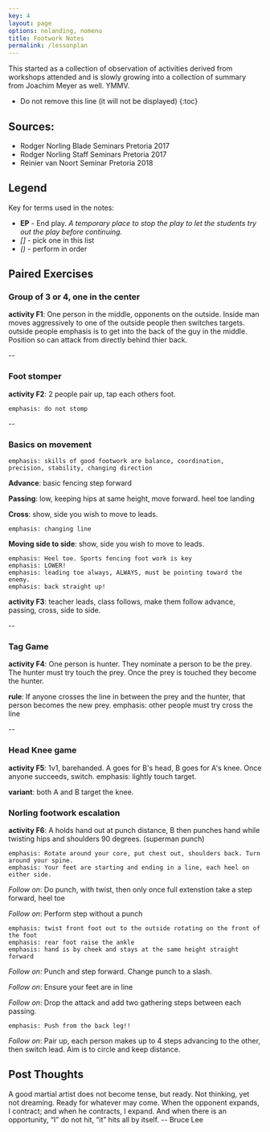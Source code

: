 ```yaml
---
key: 4
layout: page
options: nolanding, nomenu
title: Footwork Notes
permalink: /lessonplan
---
```


This started as a collection of observation of activities derived from workshops attended and is slowly growing into a collection of summary from Joachim Meyer as well. YMMV.

* Do not remove this line (it will not be displayed)
{:toc}

## Sources:

* Rodger Norling Blade Seminars Pretoria 2017
* Rodger Norling Staff Seminars Pretoria 2017
* Reinier van Noort Seminar Pretoria 2018

## Legend

Key for terms used in the notes:

* **EP** - End play. _A temporary place to stop the play to let the students try out the play before continuing._
* *[]* - pick one in this list
* *()* - perform in order

## Paired Exercises

### Group of 3 or 4, one in the center

**activity F1**: One person in the middle, opponents on the outside. Inside man moves aggressively to one of the outside people then switches targets. outside people emphasis is to get into the back of the guy in the middle. Position so can attack from directly behind thier back.

--

### Foot stomper

**activity F2**: 2 people pair up, tap each others foot.

```
emphasis: do not stomp
```

--

### Basics on movement

```
emphasis: skills of good footwork are balance, coordination, precision, stability, changing direction
```

**Advance**: basic fencing step forward

**Passing**:	low, keeping hips at same height, move forward. heel toe landing

**Cross**: show, side you wish to move to leads. 

```
emphasis: changing line
```

**Moving side to side**: show, side you wish to move to leads.

```
emphasis: Heel toe. Sports fencing foot work is key
emphasis: LOWER!
emphasis: leading toe always, ALWAYS, must be pointing toward the enemy.
emphasis: back straight up!
```

**activity F3**: teacher leads, class follows, make them follow advance, passing, cross, side to side.

--

### Tag Game

**activity F4**: One person is hunter. They nominate a person to be the prey. The hunter must try touch the prey. Once the prey is touched they become the hunter.

**rule**: If anyone crosses the line in between the prey and the hunter, that person becomes the new prey. 
emphasis: other people must try cross the line 

--

### Head Knee game

**activity F5**: 1v1, barehanded. A goes for B's head, B goes for A's knee. Once anyone succeeds, switch.
emphasis: lightly touch target.

**variant**: both A and B target the knee.

### Norling footwork escalation

**activity F6**: A holds hand out at punch distance, B then punches hand while twisting hips and shoulders 90 degrees. (superman punch)

```
emphasis: Rotate around your core, put chest out, shoulders back. Turn around your spine.
emphasis: Your feet are starting and ending in a line, each heel on either side.
```

*Follow on*: Do punch, with twist, then only once full extenstion take a step forward, heel toe

*Follow on*: Perform step without a punch

```
emphasis: twist front foot out to the outside rotating on the front of the foot
emphasis: rear foot raise the ankle
emphasis: hand is by cheek and stays at the same height straight forward
```
*Follow on*: Punch and step forward. Change punch to a slash.

*Follow on*: Ensure your feet are in line

*Follow on*: Drop the attack and add two gathering steps between each passing.

```
emphasis: Push from the back leg!!
```

*Follow on*: Pair up, each person makes up to 4 steps advancing to the other, then switch lead. Aim is to circle and keep distance.
## Post Thoughts

A good martial artist does not become tense, but ready. Not thinking, yet not dreaming. Ready for whatever may come. When the opponent expands, I contract; and when he contracts, I expand. And when there is an opportunity, “I” do not hit, “it” hits all by itself. -- Bruce Lee
